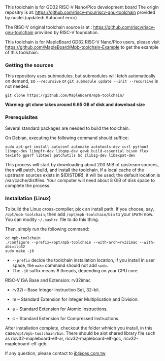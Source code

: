 This toolchain is for GD32 RISC-V Nano/Pico development board
The origin repositry is at: https://github.com/riscv-mcu/riscv-gnu-toolchain provided by nuclei.(updated: Autoconf error)

The RISC-V original toolchain source is at : https://github.com/riscv/riscv-gnu-toolchain provided by RISC-V foundation.  

This toolchain is for MapleBoard GD32 RISC-V Nano/Pico users, please visit https://github.com/MapleBoard/Mpb-toolchain-Example
to get the example of this toolchain. 


###  Getting the sources

This repository uses submodules, but submodules will fetch automatically on demand,
so `--recursive` or `git submodule update --init --recursive` is not needed.

    git clone https://github.com/MapleBoard/mpb-toolchain/

**Warning: git clone takes around 6.65 GB of disk and download size**

### Prerequisites

Several standard packages are needed to build the toolchain.  

On Debian, executing the following command should suffice:

    sudo apt-get install autoconf automake autotools-dev curl python3 libmpc-dev libmpfr-dev libgmp-dev gawk build-essential bison flex texinfo gperf libtool patchutils bc zlib1g-dev libexpat-dev

This process will start by downloading about 200 MiB of upstream sources, then
will patch, build, and install the toolchain.  If a local cache of the
upstream sources exists in $(DISTDIR), it will be used; the default location
is /var/cache/distfiles.  Your computer will need about 8 GiB of disk space to
complete the process.


### Installation (Linux)

To build the Linux cross-compiler, pick an install path.  If you choose,
say, `/opt/mpb-toolchain`, then add `/opt/mpb-toolchain/bin` to your `$PATH` now.
You can modity `~/.bashrc `file to do this thing.

Then, simply run the following command:

    cd mpb-toolchain
    ./configure --prefix=/opt/mpb-toolchain --with-arch=rv32imac --with-abi=ilp32
    sudo make -j8
    
* `--prefix` decide the toolchain installation location, if you install in user space, the `make` command should not add `sudo`.
* The `-j8` suffix means 8 threads, depending on your CPU core.

RISC-V ISA Base and Extension: rv32imac  

* rv32i – Base Integer Instruction Set, 32-bit.  

* m – Standard Extension for Integer Multiplication and Division.  

* a – Standard Extension for Atomic Instructions.  

* c – Standard Extension for Compressed Instructions. 

After installation complete, checkout the folder whhich you install, in this case`/opt/mpb-toolchain/bin`.
There should be alot shared library file such as ricv32-mapleboard-elf-ar, ricv32-mapleboard-elf-gcc, ricv32-mapleboard-elf-gdb.


If any question, please contact to jb@ces.com.tw

